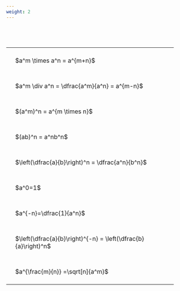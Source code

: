 ```yaml
---
weight: 2
---
```


#  
<br>
<style type="text/css">
#T_92022 th.col_heading {
  text-align: left;
  font-size: 1em;
}
#T_92022 td {
  text-align: left;
  font-size: 1em;
  padding: 1.5em;
}
#T_92022_row0_col0, #T_92022_row1_col0, #T_92022_row2_col0, #T_92022_row3_col0, #T_92022_row4_col0, #T_92022_row5_col0, #T_92022_row6_col0, #T_92022_row7_col0, #T_92022_row8_col0 {
  width: 400px;
  white-space: pre-wrap;
}
</style>
<table id="T_92022">
  <thead>
  </thead>
  <tbody>
    <tr>
      <td id="T_92022_row0_col0" class="data row0 col0" >$a^m \times a^n = a^{m+n}$</td>
    </tr>
    <tr>
      <td id="T_92022_row1_col0" class="data row1 col0" >$a^m \div a^n = \dfrac{a^m}{a^n} = a^{m-n}$</td>
    </tr>
    <tr>
      <td id="T_92022_row2_col0" class="data row2 col0" >$(a^m)^n = a^{m \times n}$</td>
    </tr>
    <tr>
      <td id="T_92022_row3_col0" class="data row3 col0" >$(ab)^n = a^nb^n$</td>
    </tr>
    <tr>
      <td id="T_92022_row4_col0" class="data row4 col0" >$\left(\dfrac{a}{b}\right)^n = \dfrac{a^n}{b^n}$</td>
    </tr>
    <tr>
      <td id="T_92022_row5_col0" class="data row5 col0" >$a^0=1$</td>
    </tr>
    <tr>
      <td id="T_92022_row6_col0" class="data row6 col0" >$a^{-n}=\dfrac{1}{a^n}$</td>
    </tr>
    <tr>
      <td id="T_92022_row7_col0" class="data row7 col0" >$\left(\dfrac{a}{b}\right)^{-n} = \left(\dfrac{b}{a}\right)^n$</td>
    </tr>
    <tr>
      <td id="T_92022_row8_col0" class="data row8 col0" >$a^{\frac{m}{n}} =\sqrt[n]{a^m}$</td>
    </tr>
  </tbody>
</table>
